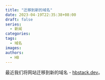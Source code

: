 ```yaml
---
title: "迁移到新的域名"
date: 2023-04-19T22:35:38+08:00
draft: false
series:
  - 新闻
categories:
tags:
  - 域名
images:
authors:
  - HB
---
```


最近我们将网站迁移到新的域名 - [hbstack.dev](https://hbstack.dev/)。

<!--more-->
